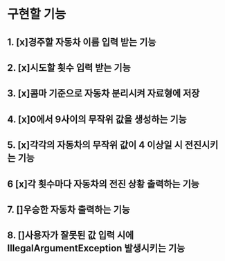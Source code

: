 [//]: # (초간단 자동차 경주 게임을 구현한다.)

[//]: # ()
[//]: # (주어진 횟수 동안 n대의 자동차는 전진 또는 멈출 수 있다.)

[//]: # (각 자동차에 이름을 부여할 수 있다. 전진하는 자동차를 출력할 때 자동차 이름을 같이 출력한다.)

[//]: # (자동차 이름은 쉼표&#40;,&#41;를 기준으로 구분하며 이름은 5자 이하만 가능하다.)

[//]: # (사용자는 몇 번의 이동을 할 것인지를 입력할 수 있어야 한다.)

[//]: # (전진하는 조건은 0에서 9 사이에서 무작위 값을 구한 후 무작위 값이 4 이상일 경우이다.)

[//]: # (자동차 경주 게임을 완료한 후 누가 우승했는지를 알려준다. 우승자는 한 명 이상일 수 있다.)

[//]: # (우승자가 여러 명일 경우 쉼표&#40;,&#41;를 이용하여 구분한다.)

[//]: # (사용자가 잘못된 값을 입력할 경우 IllegalArgumentException을 발생시킨 후 애플리케이션은 종료되어야 한다.)

# 구현할 기능

## 1. [x]경주할 자동차 이름 입력 받는 기능
## 2. [x]시도할 횟수 입력 받는 기능
## 3. [x]콤마 기준으로 자동차 분리시켜 자료형에 저장
## 4. [x]0에서 9사이의 무작위 값을 생성하는 기능
## 5. [x]각각의 자동차의 무작위 값이 4 이상일 시 전진시키는 기능
## 6 [x]각 횟수마다 자동차의 전진 상황 출력하는 기능
## 7. []우승한 자동차 출력하는 기능
## 8. []사용자가 잘못된 값 입력 시에 IllegalArgumentException 발생시키는 기능
